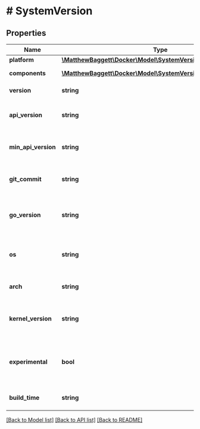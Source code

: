 # # SystemVersion

## Properties

Name | Type | Description | Notes
------------ | ------------- | ------------- | -------------
**platform** | [**\MatthewBaggett\Docker\Model\SystemVersionPlatform**](SystemVersionPlatform.md) |  | [optional]
**components** | [**\MatthewBaggett\Docker\Model\SystemVersionComponentsInner[]**](SystemVersionComponentsInner.md) | Information about system components | [optional]
**version** | **string** | The version of the daemon | [optional]
**api_version** | **string** | The default (and highest) API version that is supported by the daemon | [optional]
**min_api_version** | **string** | The minimum API version that is supported by the daemon | [optional]
**git_commit** | **string** | The Git commit of the source code that was used to build the daemon | [optional]
**go_version** | **string** | The version Go used to compile the daemon, and the version of the Go runtime in use. | [optional]
**os** | **string** | The operating system that the daemon is running on (\&quot;linux\&quot; or \&quot;windows\&quot;) | [optional]
**arch** | **string** | The architecture that the daemon is running on | [optional]
**kernel_version** | **string** | The kernel version (&#x60;uname -r&#x60;) that the daemon is running on.  This field is omitted when empty. | [optional]
**experimental** | **bool** | Indicates if the daemon is started with experimental features enabled.  This field is omitted when empty / false. | [optional]
**build_time** | **string** | The date and time that the daemon was compiled. | [optional]

[[Back to Model list]](../../README.md#models) [[Back to API list]](../../README.md#endpoints) [[Back to README]](../../README.md)
